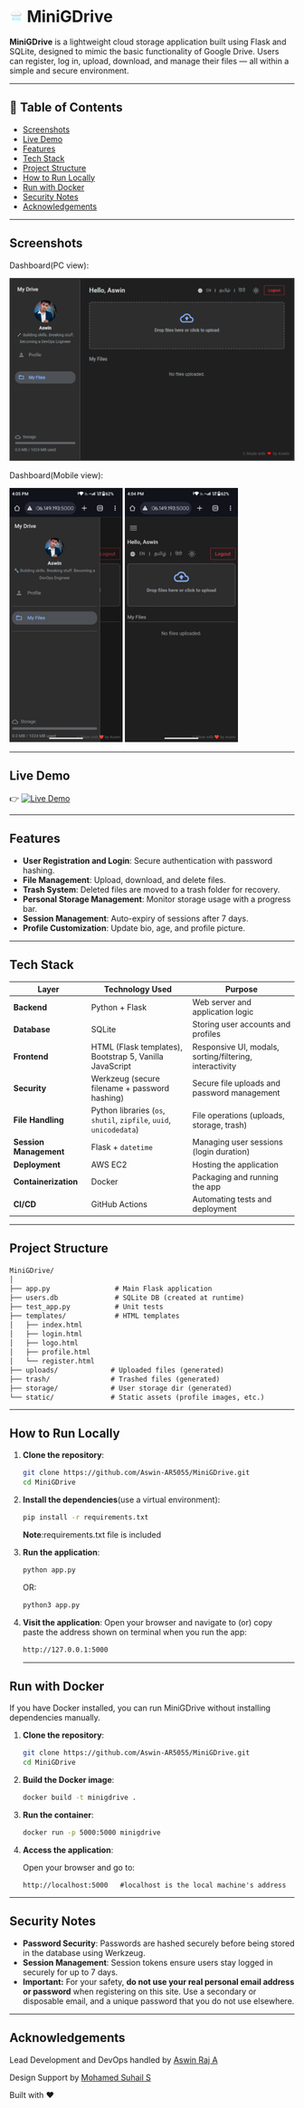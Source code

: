 
# <img src="assets/ars_logo_32x32.png" alt="ARS" width="24" height="24"> MiniGDrive

**MiniGDrive** is a lightweight cloud storage application built using Flask and SQLite, designed to mimic the basic functionality of Google Drive. Users can register, log in, upload, download, and manage their files — all within a simple and secure environment.

---

## 📑 Table of Contents

- [Screenshots](#screenshots)
- [Live Demo](#live-demo)
- [Features](#features)
- [Tech Stack](#tech-stack)
- [Project Structure](#project-structure)
- [How to Run Locally](#how-to-run-locally)
- [Run with Docker](#run-with-docker)
- [Security Notes](#security-notes)
- [Acknowledgements](#acknowledgements)

---

## Screenshots

Dashboard(PC view):

![Dashboard](assets/dashboard.png)

Dashboard(Mobile view):

<img src="assets/dashboardmobile2.jpg" width="200"/> <img src="assets/dashboardmobile.jpg" width="200"/>

---

## Live Demo

👉 [![Live Demo](https://img.shields.io/badge/Live%20Demo-CLICK%20HERE-blue)](https://tinyurl.com/MyminiGDriveAR)


---

## Features

- **User Registration and Login**: Secure authentication with password hashing.  
- **File Management**: Upload, download, and delete files.  
- **Trash System**: Deleted files are moved to a trash folder for recovery.  
- **Personal Storage Management**: Monitor storage usage with a progress bar.  
- **Session Management**: Auto-expiry of sessions after 7 days.  
- **Profile Customization**: Update bio, age, and profile picture.

---

## Tech Stack

| Layer                | Technology Used                                                   | Purpose                                         |
|----------------------|-------------------------------------------------------------------|-------------------------------------------------|
| **Backend**          | Python + Flask                                                    | Web server and application logic                |
| **Database**         | SQLite                                                            | Storing user accounts and profiles              |
| **Frontend**         | HTML (Flask templates), Bootstrap 5, Vanilla JavaScript           | Responsive UI, modals, sorting/filtering, interactivity |
| **Security**         | Werkzeug (secure filename + password hashing)                     | Secure file uploads and password management     |
| **File Handling**    | Python libraries (`os`, `shutil`, `zipfile`, `uuid`, `unicodedata`)| File operations (uploads, storage, trash)      |
| **Session Management** | Flask + `datetime`                                              | Managing user sessions (login duration)         |
| **Deployment**       | AWS EC2                                                           | Hosting the application                         |
| **Containerization** | Docker                                                            | Packaging and running the app                   |
| **CI/CD**            | GitHub Actions                                                    | Automating tests and deployment                 |


---

## Project Structure

```plaintext
MiniGDrive/
│
├── app.py                # Main Flask application
├── users.db              # SQLite DB (created at runtime)
├── test_app.py           # Unit tests
├── templates/            # HTML templates
│   ├── index.html
│   ├── login.html
│   ├── logo.html
│   ├── profile.html
│   └── register.html
├── uploads/             # Uploaded files (generated)
├── trash/               # Trashed files (generated)
├── storage/             # User storage dir (generated)
└── static/              # Static assets (profile images, etc.)
```

---

## How to Run Locally

1. **Clone the repository**:
   ```bash
   git clone https://github.com/Aswin-AR5055/MiniGDrive.git
   cd MiniGDrive
   ```

2. **Install the dependencies**(use a virtual environment):

   ```bash
   pip install -r requirements.txt
   ```
   **Note**:requirements.txt file is included

3. **Run the application**:
   ```bash
   python app.py
   ```
   OR:
   
    ```bash
   python3 app.py
   ```
   
5. **Visit the application**:
   Open your browser and navigate to (or) copy paste the address shown on terminal when you run the app:

   ```bash
   http://127.0.0.1:5000 

   ```

   ---

## Run with Docker

If you have Docker installed, you can run MiniGDrive without installing dependencies manually.

1. **Clone the repository**:
   ```bash
   git clone https://github.com/Aswin-AR5055/MiniGDrive.git
   cd MiniGDrive
   ```

2. **Build the Docker image**:
   ```bash
   docker build -t minigdrive .
   ```

3. **Run the container**:
   ```bash
   docker run -p 5000:5000 minigdrive
   ```


4. **Access the application**:
   
   Open your browser and go to:
   ```
   http://localhost:5000   #localhost is the local machine's address
   ```

---

## Security Notes

- **Password Security**: Passwords are hashed securely before being stored in the database using Werkzeug.  
- **Session Management**: Session tokens ensure users stay logged in securely for up to 7 days.
- **Important:** For your safety, **do not use your real personal email address or password** when registering on this site. Use a secondary or disposable email, and a       unique password that you do not use elsewhere.

---

## Acknowledgements

Lead Development and DevOps handled by [Aswin Raj A](https://www.instagram.com/ar_aswinraj)

Design Support by [Mohamed Suhail S](https://github.com/octatrix008)

Built with ❤️  





